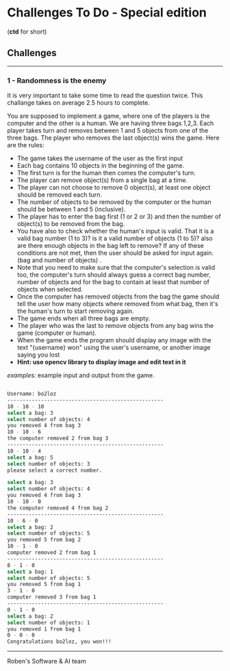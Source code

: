 # Challenges To Do - Special edition
(**ctd** for short)

## Challenges
---
### 1 - Randomness is the enemy
It is very important to take some time to read the question twice.
This challange takes on average 2.5 hours to complete.

You are supposed to implement a game, where one of the players is the computer and the other is a human. We are having three bags 1,2,3. Each player takes turn and removes between 1 and 5 objects from one of the three bags. The player who removes the last object(s) wins the game. Here are the rules:

- The game takes the username of the user as the first input
- Each bag contains 10 objects in the beginning of the game.
- The first turn is for the human then comes the computer's turn.
- The player can remove object(s) from a single bag at a time.
- The player can not choose to remove 0 object(s), at least one object should be removed each turn.
- The number of objects to be removed by the computer or the human should be between 1 and 5 (inclusive).
- The player has to enter the bag first (1 or 2 or 3) and then the number of object(s) to be removed from the bag.
- You have also to check whether the human's input is valid. That it is a valid bag number (1 to 3)? is it a valid number of objects (1 to 5)? also are there enough objects in the bag left to remove? If any of these conditions are not met, then the user should be asked for input again. (bag and number of objects) .
- Note that you need to make sure that the computer's selection is valid too, the computer's turn should always guess a correct bag number, number of objects and for the bag to contain at least that number of objects when selected.
- Once the computer has removed objects from the bag the game should tell the user how many objects where removed from what bag, then it's the human's turn to start removing again.
- The game ends when all three bags are empty.
- The player who was the last to remove objects from any bag wins the game (computer or human).
- When the game ends the program should display any image with the text 
  "{username} won" using the user's username, or another image saying you lost 
- __Hint: use opencv library to display image and edit text in it__


<div style="page-break-after: always;"></div>


_examples:_
example input and output from the game. 
```bash

Username: bo2loz
---------------------------------------------------
10 - 10 - 10
select a bag: 3
select number of objects: 4
you removed 4 from bag 3
10 - 10 - 6
the computer removed 2 from bag 3
---------------------------------------------------
10 - 10 - 4
select a bag: 5
select number of objects: 3
please select a correct number.

select a bag: 3
select number of objects: 4
you removed 4 from bag 3
10 - 10 - 0
the computer removed 4 from bag 2
---------------------------------------------------
10 - 6 - 0
select a bag: 2
select number of objects: 5
you removed 5 from bag 2
10 - 1 - 0
computer removed 2 from bag 1
---------------------------------------------------
8 - 1 - 0
select a bag: 1
select number of objects: 5
you removed 5 from bag 1
3 - 1 - 0
computer removed 3 from bag 1
---------------------------------------------------
0 - 1 - 0
select a bag: 2
select number of objects: 1
you removed 1 from bag 1
0 - 0 - 0
Congratulations bo2loz, you won!!!
```
---
Roben's Software & AI team 